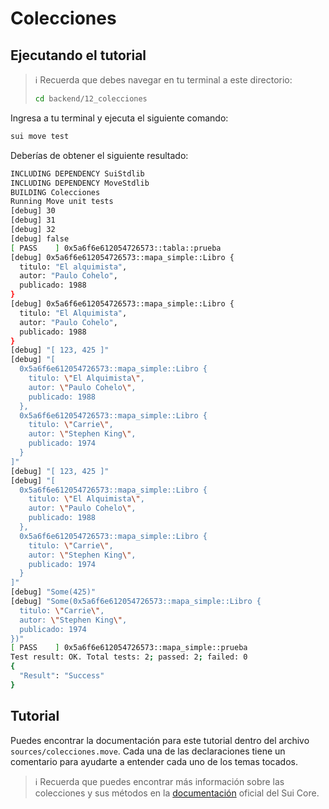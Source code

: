 # Colecciones

## Ejecutando el tutorial

> :information_source: Recuerda que debes navegar en tu terminal a este directorio:
>```sh
>cd backend/12_colecciones
>```

Ingresa a tu terminal y ejecuta el siguiente comando:

```sh
sui move test
```

Deberías de obtener el siguiente resultado:
```sh
INCLUDING DEPENDENCY SuiStdlib
INCLUDING DEPENDENCY MoveStdlib
BUILDING Colecciones
Running Move unit tests
[debug] 30
[debug] 31
[debug] 32
[debug] false
[ PASS    ] 0x5a6f6e612054726573::tabla::prueba
[debug] 0x5a6f6e612054726573::mapa_simple::Libro {
  titulo: "El alquimista",
  autor: "Paulo Cohelo",
  publicado: 1988
}
[debug] 0x5a6f6e612054726573::mapa_simple::Libro {
  titulo: "El Alquimista",
  autor: "Paulo Cohelo",
  publicado: 1988
}
[debug] "[ 123, 425 ]"
[debug] "[
  0x5a6f6e612054726573::mapa_simple::Libro {
    titulo: \"El Alquimista\",
    autor: \"Paulo Cohelo\",
    publicado: 1988
  },
  0x5a6f6e612054726573::mapa_simple::Libro {
    titulo: \"Carrie\",
    autor: \"Stephen King\",
    publicado: 1974
  }
]"
[debug] "[ 123, 425 ]"
[debug] "[
  0x5a6f6e612054726573::mapa_simple::Libro {
    titulo: \"El Alquimista\",
    autor: \"Paulo Cohelo\",
    publicado: 1988
  },
  0x5a6f6e612054726573::mapa_simple::Libro {
    titulo: \"Carrie\",
    autor: \"Stephen King\",
    publicado: 1974
  }
]"
[debug] "Some(425)"
[debug] "Some(0x5a6f6e612054726573::mapa_simple::Libro {
  titulo: \"Carrie\",
  autor: \"Stephen King\",
  publicado: 1974
})"
[ PASS    ] 0x5a6f6e612054726573::mapa_simple::prueba
Test result: OK. Total tests: 2; passed: 2; failed: 0
{
  "Result": "Success"
}
```

## Tutorial

Puedes encontrar la documentación para este tutorial dentro del archivo `sources/colecciones.move`. Cada una de las declaraciones tiene un comentario para ayudarte a entender cada uno de los temas tocados.

> :information_source: Recuerda que puedes encontrar más información sobre las colecciones y sus métodos en la [documentación](https://github.com/sui-labs/sui-core/tree/main/sui-move/framework/sui-stdlib/doc) oficial del Sui Core.